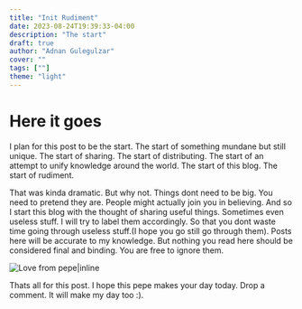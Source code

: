 ```yaml
---
title: "Init Rudiment"
date: 2023-08-24T19:39:33-04:00
description: "The start"
draft: true
author: "Adnan Gulegulzar"
cover: ""
tags: [""]
theme: "light"
---
```


# Here it goes

I plan for this post to be the start. The start of something mundane but still unique. The start of sharing. The start of distributing. The start of an attempt to unify knowledge around the world. The start of this blog. The start of rudiment. 

That was kinda dramatic. But why not. Things dont need to be big. You need to pretend they are. People might actually join you in believing. And so I start this blog with the thought of sharing useful things. Sometimes even useless stuff. I will try to label them accordingly. So that you dont waste time going through useless stuff.(I hope you go still go through them). Posts here will be accurate to my knowledge. But nothing you read here should be considered final and binding. You are free to ignore them. 

![Love from pepe|inline](/images/init/pepeLove.png)

Thats all for this post. I hope this pepe makes your day today. Drop a comment. It will make my day too :). 

